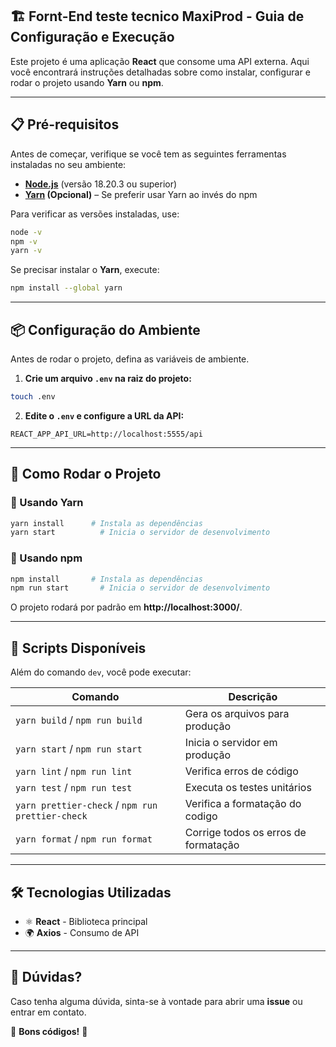 ## 🏗️ Fornt-End teste tecnico MaxiProd - Guia de Configuração e Execução  

Este projeto é uma aplicação **React** que consome uma API externa. Aqui você encontrará instruções detalhadas sobre como instalar, configurar e rodar o projeto usando **Yarn** ou **npm**.

---

## 📋 Pré-requisitos  

Antes de começar, verifique se você tem as seguintes ferramentas instaladas no seu ambiente:  

- **[Node.js](https://nodejs.org/)** (versão 18.20.3 ou superior)  
- **[Yarn](https://yarnpkg.com/) (Opcional)** – Se preferir usar Yarn ao invés do npm  

Para verificar as versões instaladas, use:  

```sh
node -v
npm -v
yarn -v
```

Se precisar instalar o **Yarn**, execute:  

```sh
npm install --global yarn
```

---

## 📦 Configuração do Ambiente  

Antes de rodar o projeto, defina as variáveis de ambiente.  

1. **Crie um arquivo `.env` na raiz do projeto:**  

```sh
touch .env
```

2. **Edite o `.env` e configure a URL da API:**  

```env
REACT_APP_API_URL=http://localhost:5555/api
```
---

## 🚀 Como Rodar o Projeto  

### 🔹 Usando Yarn  

```sh
yarn install      # Instala as dependências  
yarn start          # Inicia o servidor de desenvolvimento  
```

### 🔹 Usando npm  

```sh
npm install       # Instala as dependências  
npm run start       # Inicia o servidor de desenvolvimento  
```

O projeto rodará por padrão em **http://localhost:3000/**.  

---

## 📜 Scripts Disponíveis  

Além do comando `dev`, você pode executar:  

| Comando                  | Descrição |
|--------------------------|-----------|
| `yarn build` / `npm run build` | Gera os arquivos para produção |
| `yarn start` / `npm run start` | Inicia o servidor em produção |
| `yarn lint` / `npm run lint` | Verifica erros de código |
| `yarn test` / `npm run test` | Executa os testes unitários |
| `yarn prettier-check` / `npm run prettier-check` | Verifica a formatação do codigo |
| `yarn format` / `npm run format` | Corrige todos os erros de formatação |

---

## 🛠️ Tecnologias Utilizadas  

- ⚛️ **React** - Biblioteca principal  
- 🌍 **Axios** - Consumo de API  

---

## 🧐 Dúvidas?  

Caso tenha alguma dúvida, sinta-se à vontade para abrir uma **issue** ou entrar em contato.  

🚀 **Bons códigos!** 🎉
